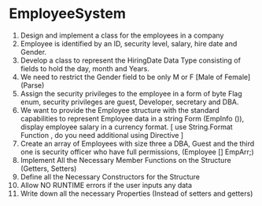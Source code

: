 # EmployeeSystem

1.	Design and implement a class for the employees in a company 
2.	Employee is identified by an ID, security level, salary, hire date and Gender.
3.	Develop a class to represent the HiringDate Data Type consisting of fields to hold the day, month and Years.
4.	We need to restrict the Gender field to be only M or F [Male of Female] (Parse)
5.	Assign the security privileges to the employee in a form of byte Flag enum, security privileges are guest, Developer, secretary and DBA.
6.	We want to provide the Employee structure with the standard capabilities to represent Employee data in a string Form (EmpInfo ()), display employee salary in a currency format. [ use String.Format Function , do you need additional using Directive ]
7.	Create an array of Employees with size three a DBA, Guest and the third one is security officer who have full permissions, (Employee [] EmpArr;)
8.	 Implement All the Necessary Member Functions on the Structure (Getters, Setters)
9.	Define all the Necessary Constructors for the Structure 
10.	Allow NO RUNTIME errors if the user inputs any data 
11.	Write down all the necessary Properties (Instead of setters and getters)
